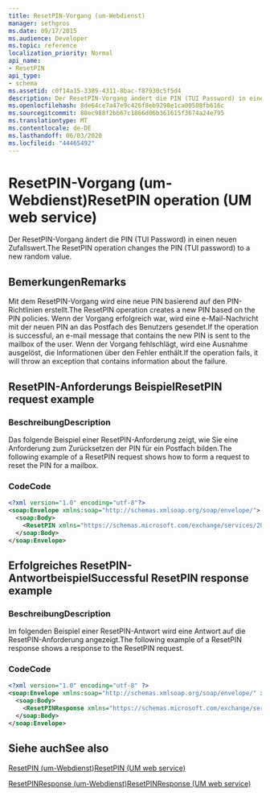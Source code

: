 ```yaml
---
title: ResetPIN-Vorgang (um-Webdienst)
manager: sethgros
ms.date: 09/17/2015
ms.audience: Developer
ms.topic: reference
localization_priority: Normal
api_name:
- ResetPIN
api_type:
- schema
ms.assetid: c0f14a15-3389-4311-8bac-f87930c5f5d4
description: Der ResetPIN-Vorgang ändert die PIN (TUI Password) in einen neuen Zufallswert.
ms.openlocfilehash: 8de64ce7a47e9c426f8eb9298e1ca00508fb616c
ms.sourcegitcommit: 88ec988f2bb67c1866d06b361615f3674a24e795
ms.translationtype: MT
ms.contentlocale: de-DE
ms.lasthandoff: 06/03/2020
ms.locfileid: "44465492"
---
```

# <a name="resetpin-operation-um-web-service"></a><span data-ttu-id="b0084-103">ResetPIN-Vorgang (um-Webdienst)</span><span class="sxs-lookup"><span data-stu-id="b0084-103">ResetPIN operation (UM web service)</span></span>

<span data-ttu-id="b0084-104">Der ResetPIN-Vorgang ändert die PIN (TUI Password) in einen neuen Zufallswert.</span><span class="sxs-lookup"><span data-stu-id="b0084-104">The ResetPIN operation changes the PIN (TUI password) to a new random value.</span></span>
  
## <a name="remarks"></a><span data-ttu-id="b0084-105">Bemerkungen</span><span class="sxs-lookup"><span data-stu-id="b0084-105">Remarks</span></span>

<span data-ttu-id="b0084-106">Mit dem ResetPIN-Vorgang wird eine neue PIN basierend auf den PIN-Richtlinien erstellt.</span><span class="sxs-lookup"><span data-stu-id="b0084-106">The ResetPIN operation creates a new PIN based on the PIN policies.</span></span> <span data-ttu-id="b0084-107">Wenn der Vorgang erfolgreich war, wird eine e-Mail-Nachricht mit der neuen PIN an das Postfach des Benutzers gesendet.</span><span class="sxs-lookup"><span data-stu-id="b0084-107">If the operation is successful, an e-mail message that contains the new PIN is sent to the mailbox of the user.</span></span> <span data-ttu-id="b0084-108">Wenn der Vorgang fehlschlägt, wird eine Ausnahme ausgelöst, die Informationen über den Fehler enthält.</span><span class="sxs-lookup"><span data-stu-id="b0084-108">If the operation fails, it will throw an exception that contains information about the failure.</span></span>
  
## <a name="resetpin-request-example"></a><span data-ttu-id="b0084-109">ResetPIN-Anforderungs Beispiel</span><span class="sxs-lookup"><span data-stu-id="b0084-109">ResetPIN request example</span></span>

### <a name="description"></a><span data-ttu-id="b0084-110">Beschreibung</span><span class="sxs-lookup"><span data-stu-id="b0084-110">Description</span></span>

<span data-ttu-id="b0084-111">Das folgende Beispiel einer ResetPIN-Anforderung zeigt, wie Sie eine Anforderung zum Zurücksetzen der PIN für ein Postfach bilden.</span><span class="sxs-lookup"><span data-stu-id="b0084-111">The following example of a ResetPIN request shows how to form a request to reset the PIN for a mailbox.</span></span>
  
### <a name="code"></a><span data-ttu-id="b0084-112">Code</span><span class="sxs-lookup"><span data-stu-id="b0084-112">Code</span></span>

```XML
<?xml version="1.0" encoding="utf-8"?>
<soap:Envelope xmlns:soap="http://schemas.xmlsoap.org/soap/envelope/">
  <soap:Body>
    <ResetPIN xmlns="https://schemas.microsoft.com/exchange/services/2006/messages" />
  </soap:Body>
</soap:Envelope>
```

## <a name="successful-resetpin-response-example"></a><span data-ttu-id="b0084-113">Erfolgreiches ResetPIN-Antwortbeispiel</span><span class="sxs-lookup"><span data-stu-id="b0084-113">Successful ResetPIN response example</span></span>

### <a name="description"></a><span data-ttu-id="b0084-114">Beschreibung</span><span class="sxs-lookup"><span data-stu-id="b0084-114">Description</span></span>

<span data-ttu-id="b0084-115">Im folgenden Beispiel einer ResetPIN-Antwort wird eine Antwort auf die ResetPIN-Anforderung angezeigt.</span><span class="sxs-lookup"><span data-stu-id="b0084-115">The following example of a ResetPIN response shows a response to the ResetPIN request.</span></span>
  
### <a name="code"></a><span data-ttu-id="b0084-116">Code</span><span class="sxs-lookup"><span data-stu-id="b0084-116">Code</span></span>

```XML
<?xml version="1.0" encoding="utf-8" ?> 
<soap:Envelope xmlns:soap="http://schemas.xmlsoap.org/soap/envelope/" xmlns:xsi="http://www.w3.org/2001/XMLSchema-instance" xmlns:xsd="http://www.w3.org/2001/XMLSchema">
  <soap:Body>
    <ResetPINResponse xmlns="https://schemas.microsoft.com/exchange/services/2006/messages" /> 
  </soap:Body>
</soap:Envelope>
```

## <a name="see-also"></a><span data-ttu-id="b0084-117">Siehe auch</span><span class="sxs-lookup"><span data-stu-id="b0084-117">See also</span></span>



[<span data-ttu-id="b0084-118">ResetPIN (um-Webdienst)</span><span class="sxs-lookup"><span data-stu-id="b0084-118">ResetPIN (UM web service)</span></span>](resetpin-um-web-service.md)
  
[<span data-ttu-id="b0084-119">ResetPINResponse (um-Webdienst)</span><span class="sxs-lookup"><span data-stu-id="b0084-119">ResetPINResponse (UM web service)</span></span>](resetpinresponse-um-web-service.md)

